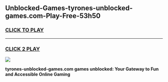 
## Unblocked-Games-tyrones-unblocked-games.com-Play-Free-53h50
<h3>
<a href="https://premium76.site?title=tyrones-unblocked-games.com&ref=20A">CLICK TO PLAY</a></h3>
<hr>

<h3>
<a href="https://premium76.site?title=tyrones-unblocked-games.com&ref=20A">CLICK 2 PLAY</a>
  
</h3>

<a href="https://premium76.site?title=tyrones-unblocked-games.com&ref=20A"><img src="https://clearcache.store/games.png"></a>


**tyrones-unblocked-games.com games unblocked: Your Gateway to Fun and Accessible Online Gaming**
